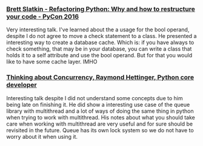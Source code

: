 ### [Brett Slatkin - Refactoring Python: Why and how to restructure your code - PyCon 2016](https://www.youtube.com/watch?v=D_6ybDcU5gc)

Very interesting talk. I've learned about the a usage for the bool operand, despite I do not agree to move a check statement to a class. He presented a interesting way to create a database cache. Which is: if you have always to check something, that may be in your database, you can write a class that holds it to a self attribute and use the bool operand. But for that you would like to have some cache layer. IMHO

### [Thinking about Concurrency, Raymond Hettinger, Python core developer](https://www.youtube.com/watch?v=Bv25Dwe84g0)

Interesting talk despite I did not understand some concepts due to him being late on finishing it. He did show a interesting use case of the queue library with multithread and a lot of ways of doing the same thing in python when trying to work with multithread. His notes about what you should take care when working with multithread are very useful and for sure should be revisited in the future. Queue has its own lock system so we do not have to worry about it when using it.
